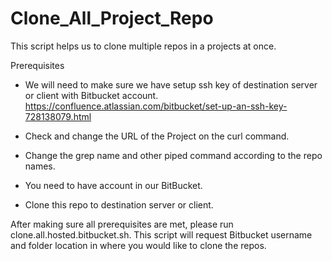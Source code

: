 # Clone_All_Project_Repo

This script helps us to clone multiple repos in a projects at once.

Prerequisites

* We will need to make sure we have setup ssh key of destination server or client with Bitbucket account. https://confluence.atlassian.com/bitbucket/set-up-an-ssh-key-728138079.html

* Check and change the URL of the Project on the curl command.

* Change the grep name and other piped command according to the repo names.

* You need to have account in our BitBucket.

* Clone this repo to destination server or client.

After making sure all prerequisites are met, please run clone.all.hosted.bitbucket.sh. This script will request Bitbucket username and folder location in where you would like to clone the repos.

